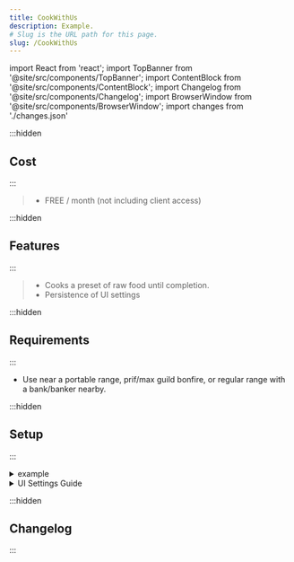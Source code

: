```yaml
---
title: CookWithUs
description: Example.
# Slug is the URL path for this page.
slug: /CookWithUs
---
```


import React from 'react';
import TopBanner from '@site/src/components/TopBanner';
import ContentBlock from '@site/src/components/ContentBlock';
import Changelog from '@site/src/components/Changelog';
import BrowserWindow from '@site/src/components/BrowserWindow';
import changes from './changes.json'

<TopBanner title="CookWithUs" version="v1.0.6" skill="Cooking">
</TopBanner>

:::hidden

## Cost

:::

<ContentBlock title="Cost">

> - FREE / month (not including client access)

</ContentBlock>

:::hidden

## Features

:::

<ContentBlock title="Features">

> - Cooks a preset of raw food until completion.
> - Persistence of UI settings

</ContentBlock>

:::hidden

## Requirements

:::
<ContentBlock title="Requirements">

- Use near a portable range, prif/max guild bonfire, or regular range with a bank/banker nearby.

</ContentBlock>

:::hidden

## Setup

:::
<ContentBlock title="Setup">

<details>
<summary>example</summary>

- example

</details>

<details>
<summary>UI Settings Guide</summary>

- example

</details>

</ContentBlock>

:::hidden

## Changelog

:::

<Changelog changes={changes}>

</Changelog>
